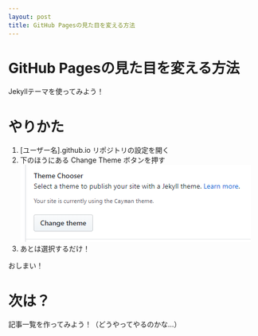 ```yaml
---
layout: post
title: GitHub Pagesの見た目を変える方法
---
```


# GitHub Pagesの見た目を変える方法
Jekyllテーマを使ってみよう！

# やりかた
1. [ユーザー名].github.io リポジトリの設定を開く
2. 下のほうにある Change Theme ボタンを押す
  ![Change Themeボタン](images/change_theme.png)
3. あとは選択するだけ！

おしまい！

# 次は？
記事一覧を作ってみよう！（どうやってやるのかな…）
